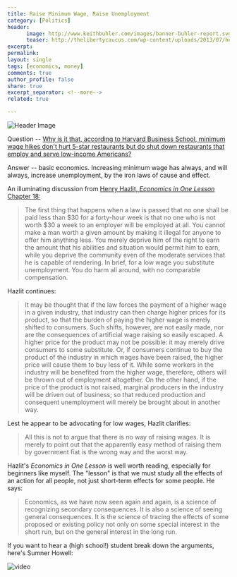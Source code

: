 ```yaml
---
title: Raise Minimum Wage, Raise Unemployment
category: [Politics]
header:
      image: http://www.keithbuhler.com/images/banner-buhler-report.svg
      teaser: http://thelibertycaucus.com/wp-content/uploads/2013/07/henry-hazlitt-economics.jpg
excerpt: 
permalink: 
layout: single
tags: [economics, money]
comments: true
author_profile: false
share: true
excerpt_separator: <!--more-->
related: true

---
```


![Header Image](http://thelibertycaucus.com/wp-content/uploads/2013/07/henry-hazlitt-economics.jpg)

Question -- [Why is it that, according to Harvard Business School, minimum wage hikes don't hurt 5-star restaurants but do shut down restaurants that employ and serve low-income Americans?](https://papers.ssrn.com/sol3/papers.cfm?abstract_id=2951110) 

Answer -- basic economics. Increasing minimum wage has always, and will always, increase unemployment, by the iron laws of cause and effect. 

An illuminating discussion from [Henry Hazlit, _Economics in One Lesson_ Chapter 18:](https://mises.org/system/tdf/Henry%20Hazlitt%20Economics%20in%20One%20Lesson.pdf?file=1&type=document)


>The first thing that happens when a law is passed that no one shall be paid less than $30 for a forty-hour week is that no one who is not worth $30 a week to an employer will be employed at all. You cannot make a man worth a given amount by making it illegal for anyone to offer him anything less. You merely deprive him of the right to earn the amount that his abilities and situation would permit him to earn, while you deprive the community even of the moderate services that he is capable of rendering. In brief, for a low wage you substitute unemployment. You do harm all around, with no comparable compensation. 


<!--more-->

Hazlit continues: 

>It may be thought that if the law forces the payment of a higher wage in a given industry, that industry can then charge higher prices for its product, so that the burden of paying the higher wage is merely shifted to consumers. Such shifts, however, are not easily made, nor are the consequences of artificial wage raising so easily escaped. A higher price for the product may not be possible: it may merely drive consumers to some substitute. Or, if consumers continue to buy the product of the industry in which wages have been raised, the higher price will cause them to buy less of it. While some workers in the industry will be benefited from the higher wage, therefore, others will be thrown out of employment altogether. On the other hand, if the price of the product is not raised, marginal producers in the industry will be driven out of business; so that reduced production and consequent unemployment will merely be brought about in another way.

Lest he appear to be advocating for low wages, Hazlit clarifies: 

>All this is not to argue that there is no way of raising wages. It is merely to point out that the apparently easy method of raising them by government fiat is the wrong way and the worst way.

Hazlit's _Economics in One Lesson_ is well worth reading, especially for beginners like myself. The "lesson" is that we must study all the effects of an action for all people, not just short-term effects for some people. He says: 

>Economics, as we have now seen again and again, is a science of recognizing secondary consequences. It is also a science of seeing general consequences. It is the science of tracing the effects of some proposed or existing policy not only on some special interest in the short run, but on the general interest in the long run.


If you want to hear a (high school!) student break down the arguments, here's Sumner Howell: 

![video](https://www.youtube.com/watch?v=99Sx0rHNquc&index=1&list=TLGGjXzVfdDefiwyMjA1MjAxNw)